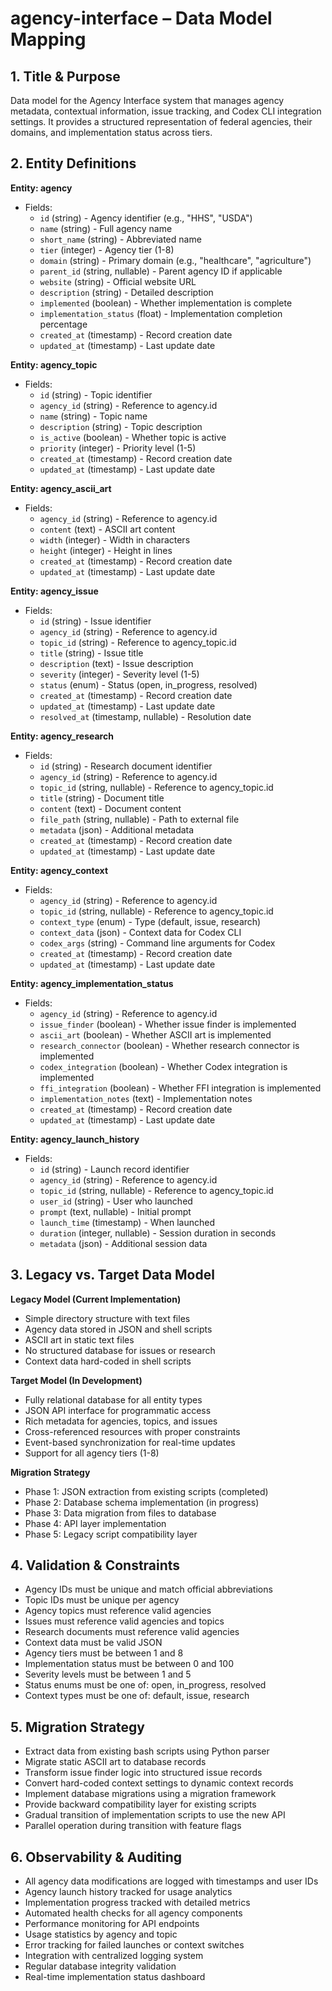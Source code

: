 # agency-interface – Data Model Mapping

## 1. Title & Purpose
Data model for the Agency Interface system that manages agency metadata, contextual information, issue tracking, and Codex CLI integration settings. It provides a structured representation of federal agencies, their domains, and implementation status across tiers.

## 2. Entity Definitions

**Entity: agency**
- Fields:
  - `id` (string) - Agency identifier (e.g., "HHS", "USDA")
  - `name` (string) - Full agency name
  - `short_name` (string) - Abbreviated name
  - `tier` (integer) - Agency tier (1-8)
  - `domain` (string) - Primary domain (e.g., "healthcare", "agriculture")
  - `parent_id` (string, nullable) - Parent agency ID if applicable
  - `website` (string) - Official website URL
  - `description` (string) - Detailed description
  - `implemented` (boolean) - Whether implementation is complete
  - `implementation_status` (float) - Implementation completion percentage
  - `created_at` (timestamp) - Record creation date
  - `updated_at` (timestamp) - Last update date

**Entity: agency_topic**
- Fields:
  - `id` (string) - Topic identifier
  - `agency_id` (string) - Reference to agency.id
  - `name` (string) - Topic name
  - `description` (string) - Topic description
  - `is_active` (boolean) - Whether topic is active
  - `priority` (integer) - Priority level (1-5)
  - `created_at` (timestamp) - Record creation date
  - `updated_at` (timestamp) - Last update date

**Entity: agency_ascii_art**
- Fields:
  - `agency_id` (string) - Reference to agency.id
  - `content` (text) - ASCII art content
  - `width` (integer) - Width in characters
  - `height` (integer) - Height in lines
  - `created_at` (timestamp) - Record creation date
  - `updated_at` (timestamp) - Last update date

**Entity: agency_issue**
- Fields:
  - `id` (string) - Issue identifier
  - `agency_id` (string) - Reference to agency.id
  - `topic_id` (string) - Reference to agency_topic.id
  - `title` (string) - Issue title
  - `description` (text) - Issue description
  - `severity` (integer) - Severity level (1-5)
  - `status` (enum) - Status (open, in_progress, resolved)
  - `created_at` (timestamp) - Record creation date
  - `updated_at` (timestamp) - Last update date
  - `resolved_at` (timestamp, nullable) - Resolution date

**Entity: agency_research**
- Fields:
  - `id` (string) - Research document identifier
  - `agency_id` (string) - Reference to agency.id
  - `topic_id` (string, nullable) - Reference to agency_topic.id
  - `title` (string) - Document title
  - `content` (text) - Document content
  - `file_path` (string, nullable) - Path to external file
  - `metadata` (json) - Additional metadata
  - `created_at` (timestamp) - Record creation date
  - `updated_at` (timestamp) - Last update date

**Entity: agency_context**
- Fields:
  - `agency_id` (string) - Reference to agency.id
  - `topic_id` (string, nullable) - Reference to agency_topic.id
  - `context_type` (enum) - Type (default, issue, research)
  - `context_data` (json) - Context data for Codex CLI
  - `codex_args` (string) - Command line arguments for Codex
  - `created_at` (timestamp) - Record creation date
  - `updated_at` (timestamp) - Last update date

**Entity: agency_implementation_status**
- Fields:
  - `agency_id` (string) - Reference to agency.id
  - `issue_finder` (boolean) - Whether issue finder is implemented
  - `ascii_art` (boolean) - Whether ASCII art is implemented
  - `research_connector` (boolean) - Whether research connector is implemented
  - `codex_integration` (boolean) - Whether Codex integration is implemented
  - `ffi_integration` (boolean) - Whether FFI integration is implemented
  - `implementation_notes` (text) - Implementation notes
  - `created_at` (timestamp) - Record creation date
  - `updated_at` (timestamp) - Last update date

**Entity: agency_launch_history**
- Fields:
  - `id` (string) - Launch record identifier
  - `agency_id` (string) - Reference to agency.id
  - `topic_id` (string, nullable) - Reference to agency_topic.id
  - `user_id` (string) - User who launched
  - `prompt` (text, nullable) - Initial prompt
  - `launch_time` (timestamp) - When launched
  - `duration` (integer, nullable) - Session duration in seconds
  - `metadata` (json) - Additional session data

## 3. Legacy vs. Target Data Model

**Legacy Model (Current Implementation)**
- Simple directory structure with text files
- Agency data stored in JSON and shell scripts
- ASCII art in static text files
- No structured database for issues or research
- Context data hard-coded in shell scripts

**Target Model (In Development)**
- Fully relational database for all entity types
- JSON API interface for programmatic access
- Rich metadata for agencies, topics, and issues
- Cross-referenced resources with proper constraints
- Event-based synchronization for real-time updates
- Support for all agency tiers (1-8)

**Migration Strategy**
- Phase 1: JSON extraction from existing scripts (completed)
- Phase 2: Database schema implementation (in progress)
- Phase 3: Data migration from files to database
- Phase 4: API layer implementation
- Phase 5: Legacy script compatibility layer

## 4. Validation & Constraints

- Agency IDs must be unique and match official abbreviations
- Topic IDs must be unique per agency
- Agency topics must reference valid agencies
- Issues must reference valid agencies and topics
- Research documents must reference valid agencies
- Context data must be valid JSON
- Agency tiers must be between 1 and 8
- Implementation status must be between 0 and 100
- Severity levels must be between 1 and 5
- Status enums must be one of: open, in_progress, resolved
- Context types must be one of: default, issue, research

## 5. Migration Strategy

- Extract data from existing bash scripts using Python parser
- Migrate static ASCII art to database records
- Transform issue finder logic into structured issue records
- Convert hard-coded context settings to dynamic context records
- Implement database migrations using a migration framework
- Provide backward compatibility layer for existing scripts
- Gradual transition of implementation scripts to use the new API
- Parallel operation during transition with feature flags

## 6. Observability & Auditing

- All agency data modifications are logged with timestamps and user IDs
- Agency launch history tracked for usage analytics
- Implementation progress tracked with detailed metrics
- Automated health checks for all agency components
- Performance monitoring for API endpoints
- Usage statistics by agency and topic
- Error tracking for failed launches or context switches
- Integration with centralized logging system
- Regular database integrity validation
- Real-time implementation status dashboard